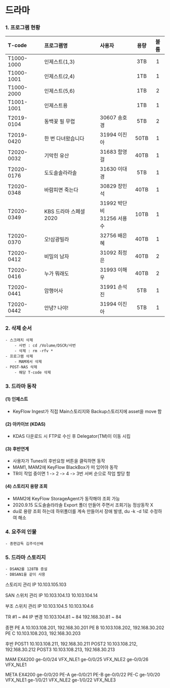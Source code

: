 # 드라마

### 1. 프로그램 현황

|T-code|프로그램명|사용자|용량|볼륨|
|:---|:---|:---|:---:|:---:|
|T1000-1000|인제스트(1,3)||3TB|1
|T1000-1001|인제스트(2,4)||1TB|1
|T1000-2000|인제스트(5,6)||1TB|2
|T1001-1001|인제스트용||1TB|1
|T2019-0104|동백꽃 필 무렵|30607 송호경|5TB|2
|T2019-0420|한 번 다녀왔습니다|31994 이진아|50TB|1
|T2020-0032|기막힌 유산|31683 함영걸|40TB|1
|T2020-0176|도도솔솔라라솔|31630 이대경|5TB|1
|T2020-0348|바람피면 죽는다|30829 장민석|40TB|1
|T2020-0349|KBS 드라마 스페셜 2020|31992 박단비<br> 31256 서용수|10TB|1
|T2020-0370|오!삼광빌라|32756 배은혜|40TB|1
|T2020-0412|비밀의 남자|31092 최정은|40TB|2
|T2020-0416|누가 뭐래도|31993 이해우|40TB|2
|T2020-0441|암행어사|31991 손석진|5TB|1
T2020-0442|안녕? 나야!|31994 이진아|5TB|1

### 2. 삭제 순서    
	- 스크래치 삭제
		- 사번 : cd /Volume/DSCR/사번
		- 삭제 : rm -rfv * 
	- 프로그램 삭제
		- MAM에서 삭제
	- POST-NAS 삭제
		- 해당 T-code 삭제

### 3. 드라마 동작
#### (1) 인제스트
- KeyFlow Ingest가 직접 Main스토리지와 Backup스토리지에 asset을 move 함
#### (2) 아카이브 (KDAS)
- KDAS 다운로드 시 FTP로 수신 후 Delegator(TM)이 이동 시킴
#### (3) 후반연계
- 사용자가 Tunes의 후반요청 버튼을 클릭하면 동작
- MAM1, MAM2에 KeyFlow BlackBox가 떠 있어야 동작
- TR이 작업 중이면 1 -> 2 -> 4 -> 3번 서버 순으로 작업 할당 함
#### (4) 스토리지 용량 조회
- MAM2에 KeyFlow StorageAgent가 동작해야 조회 가능
- 2020.9.15 도도솔솔라라솔 Export 폴더 만들어 주면서 조회기능 정상동작 X
- du로 용량 조회 하는데 하위폴더를 계속 만들어서 장애 발생, du -k -d 1로 수정하여 해소

### 4. 요주의 인물
	- 종편감독 김주석선배

### 5. 드라마 스토리지
	- DSAN2를 128TB 증설
	- DBSAN1을 같이 사용

스토리지 관리 IP 10.103.105.103

SAN 스위치 관리 IP 10.103.104.13
                10.103.104.14

부조 스위치 관리 IP 10.103.104.5
                10.103.104.6

TR #1 ~ #4 IP 변경
10.103.104.81 ~ 84
192.168.30.81 ~ 84

종편
PE A 10.103.108.201, 192.168.30.201
PE B 10.103.108.202, 192.168.30.202
PE C 10.103.108.203, 192.168.30.203

후반
POST1 10.103.108.211, 192.168.30.211
POST2 10.103.108.212, 192.168.30.212
POST3 10.103.108.213, 192.168.30.213

MAM EX4200
ge-0/0/24 VFX_NLE1
ge-0/0/25 VFX_NLE2
ge-0/0/26 VFX_NLE1

META EX4200
ge-0/0/20 PE-A
ge-0/0/21 PE-B
ge-0/0/22 PE-C
ge-1/0/20 VFX_NLE1
ge-1/0/21 VFX_NLE2
ge-1/0/22 VFX_NLE3

